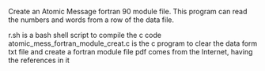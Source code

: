 Create an Atomic Message fortran 90 module file.
This program can read the numbers and words from a row of the data file.

r.sh is a bash shell script to compile the c code
atomic_mess_fortran_module_creat.c is the c program to clear the data form txt file and create a fortran module file
pdf comes from the Internet, having the references in it
